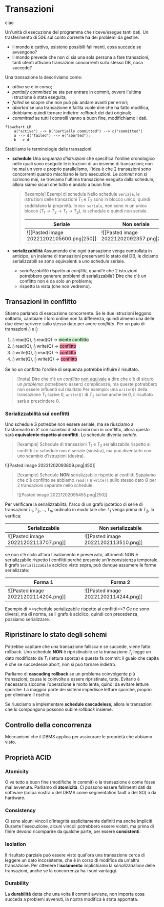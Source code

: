 # Transazioni
ciao

Un'unità di esecuzione del programma che riceve/esegue tanti dati.
Un trasferimento di 50€ sul conto corrente ha dei problemi da gestire:
- il mondo è cattivo, esistono possibili fallimenti, cosa succede se avvengono?
- il mondo prevede che non ci sia una sola persona a fare transazioni, tanti utenti attivano transazioni concorrenti sullo stesso DB, cosa succede?

Una transazione la descriviamo come:
- *attiva* se è in corso;
- *partially committed* se sta per entrare in commit, ovvero l'ultima istruzione è stata eseguita;
- *failed* se scopre che non può più andare avanti per errori;
- *aborted* se una transazione è fallita vuole dire che ha fatto modifica, dobbiamo quindi tornare indietro: *rollback* dei dati originali;
- *committed* se tutti i controlli vanno a buon fine, modifichiamo i dati.

```mermaid
flowchart LR
	a("active") --> b("partially committed") --> c("committed")
	a --> d("failed") --> e("aborted");
	b --> d
```
Stabiliamo le terminologie delle transazioni:
- **schedule**
	Una *sequenza d'istruzioni* che specifica l'ordine cronologico nelle quali sono eseguite le istruzioni di un insieme di transazioni; non ho mai un vero e proprio parallelismo, l'idea è che 2 transazioni sono concorrenti quando mischiano le loro esecuzioni. Le *commit* non si scrivono mai, se troviamo l'ultima transazione eseguita dalla schedule, allora siamo sicuri che tutto è andato a buon fine.
	
	> [!example] Esempi di schedule
	> Nello schedule `Seriale`, le istruzioni delle transazioni $T_1$ e $T_2$ sono in blocco unico, quindi soddisfano la proprietà. In `Non seriale`, non sono in un unico blocco ($T_1$ -> $T_2$ -> $T_1$ -> $T_2$), lo schedule è quindi non seriale.
	>  
	>  | Seriale | Non seriale |
	>  | --- | --- |
	>  |  ![[Pasted image 20221202105600.png\|250]] |  ![[Pasted image 20221202092357.png\|250]] |

- **serializzabilità**
	Assumendo che ogni transazione venga controllata in anticipo, un insieme di transazioni preservanti lo stato del DB, le diciamo serializzabili se sono equivalenti a uno schedule seriale.
	- *serializzabilità rispetto ai conflitti*, quand'è che 2 istruzioni potrebbero generare problemi di serializzabilà? Dire che c'è un conflitto non è da solo un problema;
	- rispetto la vista (che non vedremo).

## Transazioni in conflitto
Stiamo parlando di esecuzione concorrente.
Se le due istruzioni leggono soltanto, cambiare il loro ordine non fa differenza, quindi almeno una delle due deve scrivere sullo stesso dato per avere *conflitto*.
Per un paio di transazioni $I_i$ e $I_j$:

1. $I_i$ read(Q), $I_j$ read(Q) -> <mark style="background: #BBFABBA6;">niente conflitto</mark>
2. $I_i$ read(Q), $I_j$ write(Q) -> <mark style="background: #FF5582A6;">conflitto</mark>
3. $I_i$ write(Q), $I_j$ read(Q) -> <mark style="background: #FF5582A6;">conflitto</mark>
4. $I_i$ write(Q), $I_j$ write(Q) -> <mark style="background: #FF5582A6;">conflitto</mark>

Se ho un conflitto l'ordine di sequenza potrebbe influire il risultato.
> [!nota] Dire che c'è un *conflitto* <u>non equivale</u> a dire che c'è di sicuro un *problema*: potrebbero esserci complicanze, ma queste potrebbero non essere influenti sul risultato
> Per esempio: una `write(Q)` della transazione $T_1$ scrive $0$, `write(Q)` di $T_2$ scrive anche lei $0$, il risultato sarà a prescindere $0$.

### Serializzabilità sui conflitti
Uno schedule $S$ potrebbe non essere seriale, ma se riusciamo a trasformarlo in $S'$ con scambio d'istruzioni non in conflitto, allora questo sarà **equivalente rispetto ai conflitti**. Lo schedule diventa *seriale*.
> [!example] Schedule di transazioni $T_1$ e $T_2$ serializzabile rispetto ai conflitti
> Lo schedule non è seriale (sinistra), ma può diventarlo con uno scambio d'istruzioni (destra).
> 
![[Pasted image 20221202093809.png|450]]

> [!example] Schedule **NON** serializzabile rispetto ai conflitti
> Sappiamo che c'è conflitto se abbiamo `read()` e `write()` sullo stesso dato $Q$ per 2 transazioni separate nello schedule.
> 
> ![[Pasted image 20221202095455.png|250]]

Per verificare la serializzabilità, l'arco di un grafo ipotetico di serie di transazioni $T_1, T_2, ..., T_n$, ordinato in modo tale che $T_1$ venga prima di $T_2$, lo verifica:

| Serializzabile | Non serializzabile |
| -------------- | ------------------ |
|         ![[Pasted image 20221202113707.png]]       |        ![[Pasted image 20221202113510.png]]            |

se non c'è ciclo all'ora l'isolamento è preservato, altrimenti NON è serializzabile rispetto i conflitti perché presente un'inconsistenza temporale. Il grafo `Serializzabile` aciclico visto sopra, può dunque assumere le forme serializzate:

| Forma 1 | Forma 2 |
| ------- | ------- |
|     ![[Pasted image 20221202114204.png]]    |     ![[Pasted image 20221202114244.png]]    |

Esempio di ==schedule serializzabile rispetto ai conflitti==?
Ce ne sono diversi, ma di norma, se il grafo è aciclico, quindi con precedenza, possiamo serializzare.

## Ripristinare lo stato degli schemi
Potrebbe capitare che una transazione fallisca e se succede, viene fatto rollback.
Uno schedule **NON** è ripristinabile se la transazione $T_j$ legge un dato modificato da $T_i$ (lettura sporca) e questa fa commit: il guaio che capita è che se succedesse abort, non si può tornare indietro.

Parliamo di **cascading rollback** se un problema coinvolgente più transazioni, causa le coinvolte a essere ripristinate, tutte. Evitarlo è necessario siccome l'operazione è molto lenta, quindi da evitare letture sporche. La maggior parte dei sistemi impedisce letture sporche, proprio per eliminare il rischio.

Se riusciamo a implementare **schedule cascadeless**, allora le transazioni che lo compongono possono subire *rollback* insieme.

## Controllo della concorrenza
Meccanismi che il DBMS applica per assicurare le proprietà che abbiamo visto.

## Proprietà $\mathrm{ACID}$
### $\mathrm{A}$tomicity
O va tutto a buon fine (modifiche in commit) o la transazione è come fosse mai avvenuta. Parliamo di **atomicità**. Ci possono essere fallimenti dati da software (colpa nostra o del DBMS come segmentation fault o del SO) o da hardware.
### $\mathrm{C}$onsistency
Ci sono alcuni vincoli d'integrità esplicitamente definiti ma anche impliciti.
Durante l'esecuzione, alcuni vincoli potrebbero essere violati, ma prima di finire devono ricomparire da qualche parte, per essere **consistenti**.
### $\mathrm{I}$solation
Il risultato parziale può essere visto qual'ora una transazione cerca di leggere un dato incosistente, che è in corso di modifica da un'altra transazione.
Per ottenere l'**isolamento** implichiamo la *serializzazione* delle transazioni, anche se la concorrenza ha i suoi vantaggi.
### $\mathrm{D}$urability
La **durabilità** detta che una volta il commit avviene, non importa cosa succeda a problemi avvenuti, la nostra modifica è stata apportata.